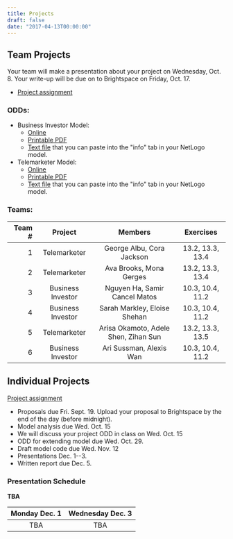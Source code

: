 ```yaml
---
title: Projects
draft: false
date: "2017-04-13T00:00:00"
---
```


## Team Projects

Your team will make a presentation about your project on Wednesday, Oct. 8. 
Your write-up will be due on to Brightspace on Friday, Oct. 17.

* [Project assignment](/assignment/TeamProjectAssignment.pdf)

### ODDs:

* Business Investor Model:
  * [Online](/projects/business_investor_odd)
  * [Printable PDF](/files/odd/business_investor_odd.pdf)
  * [Text file](/files/odd/business_investor_odd.md) that you can paste into 
    the "info" tab in your NetLogo model.
* Telemarketer Model:
  * [Online](/projects/telemarketer_odd)
  * [Printable PDF](/files/odd/telemarketer_odd.pdf)
  * [Text file](/files/odd/telemarketer_odd.md) that you can paste into the 
    "info" tab in your NetLogo model.

### Teams:

| Team # |       Project      |                     Members                 |      Exercises     |
|-------:|:------------------:|:-------------------------------------------:|:------------------:|
|   1    |  Telemarketer      | George Albu, Cora Jackson                   |  13.2, 13.3, 13.4  |
|   2    |  Telemarketer      | Ava Brooks, Mona Gerges                     |  13.2, 13.3, 13.4  |
|   3    |  Business Investor | Nguyen Ha, Samir Cancel Matos               |  10.3, 10.4, 11.2  |
|   4    |  Business Investor | Sarah Markley, Eloise Shehan                |  10.3, 10.4, 11.2  |
|   5    |  Telemarketer      | Arisa Okamoto, Adele Shen, Zihan Sun        |  13.2, 13.3, 13.5  |
|   6    |  Business Investor | Ari Sussman, Alexis Wan                     |  10.3, 10.4, 11.2  |

## Individual Projects

[Project assignment](/assignment/ResearchProjectAssignment.pdf)

* Proposals due Fri. Sept. 19. Upload your proposal to Brightspace by the end of 
  the day (before midnight).
* Model analysis due Wed. Oct. 15
* We will discuss your project ODD in class on Wed. Oct. 15
* ODD for extending model due Wed. Oct. 29.
* Draft model code due Wed. Nov. 12
* Presentations Dec. 1--3.
* Written report due Dec. 5.

### Presentation Schedule

**TBA**

| Monday Dec. 1       | Wednesday Dec. 3    |
|:-------------------:|:-------------------:|
|    TBA              |     TBA             |
